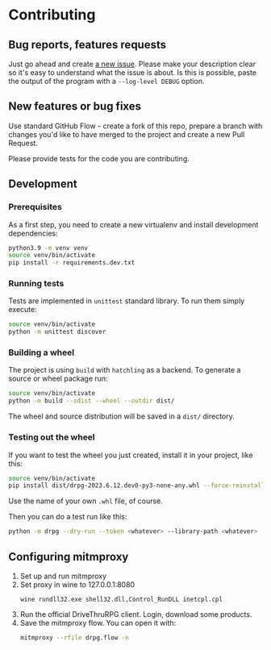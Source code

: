 # Contributing

## Bug reports, features requests

Just go ahead and create [a new issue](issues/new). Please make your
description clear so it's easy to understand what the issue is about.
Is this is possible, paste the output of the program with a
`--log-level DEBUG` option.

## New features or bug fixes

Use standard GitHub Flow - create a fork of this repo, prepare a branch with
changes you'd like to have merged to the project and create a new Pull Request.

Please provide tests for the code you are contributing.

## Development

### Prerequisites

As a first step, you need to create a new virtualenv and install development
dependencies:

```bash
python3.9 -m venv venv
source venv/bin/activate
pip install -r requirements.dev.txt

```

### Running tests

Tests are implemented in `unittest` standard library. To run them simply
execute:

```bash
source venv/bin/activate
python -m unittest discover
```

### Building a wheel

The project is using `build` with `hatchling` as a backend. To generate a source or wheel package run:

```bash
source venv/bin/activate
python -m build --sdist --wheel --outdir dist/
```

The wheel and source distribution will be saved in a `dist/` directory.


### Testing out the wheel

If you want to test the wheel you just created, install it in your project, like this:

```bash
source venv/bin/activate
pip install dist/drpg-2023.6.12.dev0-py3-none-any.whl --force-reinstall
```
Use the name of your own `.whl` file, of course.

Then you can do a test run like this:

```bash
python -m drpg --dry-run --token <whatever> --library-path <whatever>
```

## Configuring mitmproxy

1. Set up and run mitmproxy
2. Set proxy in wine to 127.0.0.1:8080
   ```
   wine rundll32.exe shell32.dll,Control_RunDLL inetcpl.cpl
   ```
3. Run the official DriveThruRPG client. Login, download some products.
4. Save the mitmproxy flow. You can open it with:
   ```bash
   mitmproxy --rfile drpg.flow -n
   ```

